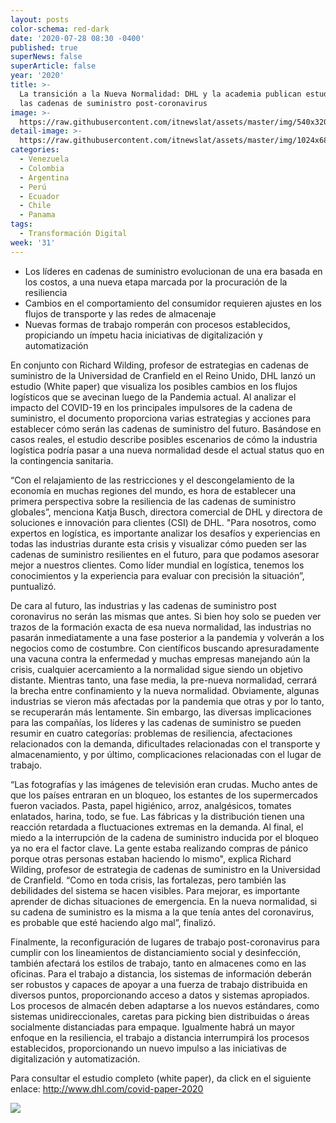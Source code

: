 ```yaml
---
layout: posts
color-schema: red-dark
date: '2020-07-28 08:30 -0400'
published: true
superNews: false
superArticle: false
year: '2020'
title: >-
  La transición a la Nueva Normalidad: DHL y la academia publican estudio sobre
  las cadenas de suministro post-coronavirus
image: >-
  https://raw.githubusercontent.com/itnewslat/assets/master/img/540x320/Cadena-de-Distibucion-p.jpg
detail-image: >-
  https://raw.githubusercontent.com/itnewslat/assets/master/img/1024x680/Cadena-de-Distibucion-g.jpg
categories:
  - Venezuela
  - Colombia
  - Argentina
  - Perú
  - Ecuador
  - Chile
  - Panama
tags:
  - Transformación Digital
week: '31'
---
```


- Los líderes en cadenas de suministro evolucionan de una era basada en los costos, a una nueva etapa marcada por la procuración de la resiliencia
- Cambios en el comportamiento del consumidor requieren ajustes en los flujos de transporte y las redes de almacenaje
- Nuevas formas de trabajo romperán con procesos establecidos, propiciando un ímpetu hacia iniciativas de digitalización y automatización

En conjunto con Richard Wilding, profesor de estrategias en cadenas de suministro de la Universidad de Cranfield en el Reino Unido, DHL lanzó un estudio (White paper) que visualiza los posibles cambios en los flujos logísticos que se avecinan luego de la Pandemia actual. Al analizar el impacto del COVID-19 en los principales impulsores de la cadena de suministro, el documento proporciona varias estrategias y acciones para establecer cómo serán las cadenas de suministro del futuro. Basándose en casos reales, el estudio describe posibles escenarios de cómo la industria logística podría pasar a una nueva normalidad desde el actual status quo en la contingencia sanitaria.

“Con el relajamiento de las restricciones y el descongelamiento de la economía en muchas regiones del mundo, es hora de establecer una primera perspectiva sobre la resiliencia de las cadenas de suministro globales”, menciona Katja Busch, directora comercial de DHL y directora de soluciones e innovación para clientes (CSI) de DHL. "Para nosotros, como expertos en logística, es importante analizar los desafíos y experiencias en todas las industrias durante esta crisis y visualizar cómo pueden ser las cadenas de suministro resilientes en el futuro, para que podamos asesorar mejor a nuestros clientes. Como líder mundial en logística, tenemos los conocimientos y la experiencia para evaluar con precisión la situación”, puntualizó.

De cara al futuro, las industrias y las cadenas de suministro post coronavirus no serán las mismas que antes. Si bien hoy solo se pueden ver trazos de la formación exacta de esa nueva normalidad, las industrias no pasarán inmediatamente a una fase posterior a la pandemia y volverán a los negocios como de costumbre. Con científicos buscando apresuradamente una vacuna contra la enfermedad y muchas empresas manejando aún la crisis, cualquier acercamiento a la normalidad sigue siendo un objetivo distante. Mientras tanto, una fase media, la pre-nueva normalidad, cerrará la brecha entre confinamiento y la nueva normalidad. Obviamente, algunas industrias se vieron más afectadas por la pandemia que otras y por lo tanto, se recuperarán más lentamente. Sin embargo, las diversas implicaciones para las compañías, los líderes y las cadenas de suministro se pueden resumir en cuatro categorías: problemas de resiliencia, afectaciones relacionados con la demanda, dificultades relacionadas con el transporte y almacenamiento, y por último, complicaciones relacionadas con el lugar de trabajo.

“Las fotografías y las imágenes de televisión eran crudas. Mucho antes de que los países entraran en un bloqueo, los estantes de los supermercados fueron vaciados. Pasta, papel higiénico, arroz, analgésicos, tomates enlatados, harina, todo, se fue. Las fábricas y la distribución tienen una reacción retardada a fluctuaciones extremas en la demanda. Al final, el miedo a la interrupción de la cadena de suministro inducida por el bloqueo ya no era el factor clave. La gente estaba realizando compras de pánico porque otras personas estaban haciendo lo mismo", explica Richard Wilding, profesor de estrategia de cadenas de suministro en la Universidad de Cranfield. “Como en toda crisis, las fortalezas, pero también las debilidades del sistema se hacen visibles. Para mejorar, es importante aprender de dichas situaciones de emergencia. En la nueva normalidad, si su cadena de suministro es la misma a la que tenía antes del coronavirus, es probable que esté haciendo algo mal”, finalizó.

Finalmente, la reconfiguración de lugares de trabajo post-coronavirus para cumplir con los lineamientos de distanciamiento social y desinfección, también afectará los estilos de trabajo, tanto en almacenes como en las oficinas. Para el trabajo a distancia, los sistemas de información deberán ser robustos y capaces de apoyar a una fuerza de trabajo distribuida en diversos puntos, proporcionando acceso a datos y sistemas apropiados. Los procesos de almacén deben adaptarse a los nuevos estándares, como sistemas unidireccionales, caretas para picking bien distribuidas o áreas socialmente distanciadas para empaque. Igualmente habrá un mayor enfoque en la resiliencia, el trabajo a distancia interrumpirá los procesos establecidos, proporcionando un nuevo impulso a las iniciativas de digitalización y automatización.

Para consultar el estudio completo (white paper), da click en el siguiente enlace: http://www.dhl.com/covid-paper-2020 

<img src="https://tracker.metricool.com/c3po.jpg?hash=56f88a41e39ab42c063cc51676587a04"/>